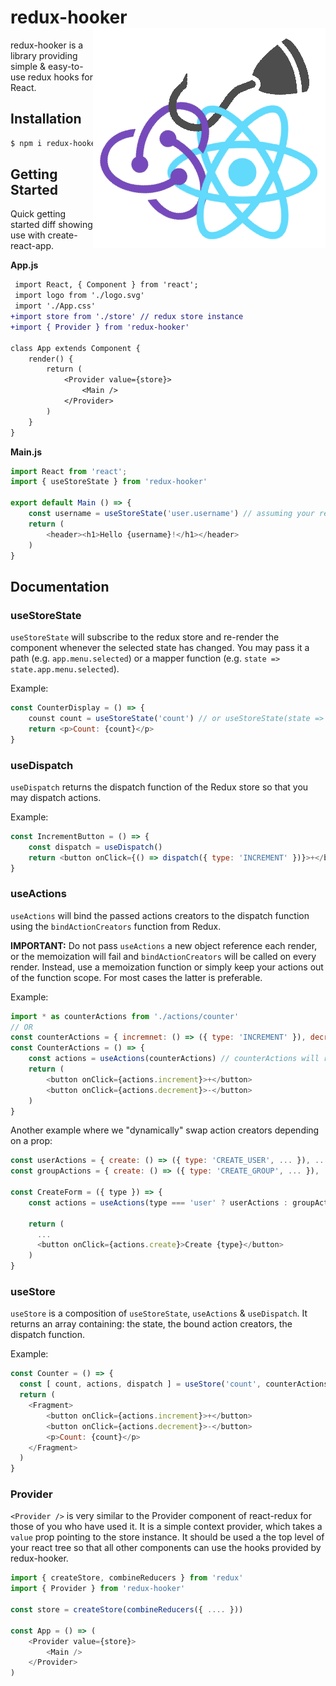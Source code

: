 
<p align="center"><h1>redux-hooker<img align="right" src="https://raw.githubusercontent.com/linde12/redux-hooker/master/.github/rh.png" /></h1></p>

redux-hooker is a library providing simple & easy-to-use redux hooks for React.

## Installation

```sh
$ npm i redux-hooker
```

## Getting Started

Quick getting started diff showing use with create-react-app.

**App.js**
```diff
 import React, { Component } from 'react';
 import logo from './logo.svg'
 import './App.css'
+import store from './store' // redux store instance
+import { Provider } from 'redux-hooker'

class App extends Component {
    render() {
        return (
            <Provider value={store}>
                <Main />
            </Provider>
        )
    }
}
``` 

**Main.js**
```js
import React from 'react';
import { useStoreState } from 'redux-hooker'

export default Main () => {
    const username = useStoreState('user.username') // assuming your redux store contains a user with a username
    return (
        <header><h1>Hello {username}!</h1></header>
    )
}
``` 

## Documentation

### useStoreState

`useStoreState` will subscribe to the redux store and re-render the component whenever the selected state has changed. You may pass it a path (e.g. `app.menu.selected`) or a mapper function (e.g. `state => state.app.menu.selected`).

Example:
```js
const CounterDisplay = () => {
    counst count = useStoreState('count') // or useStoreState(state => state.count)
    return <p>Count: {count}</p>
}
```

### useDispatch

`useDispatch` returns the dispatch function of the Redux store so that you may dispatch actions.

Example:
```js
const IncrementButton = () => {
    const dispatch = useDispatch()
    return <button onClick={() => dispatch({ type: 'INCREMENT' })}>+</button>
}
```

### useActions

`useActions` will bind the passed actions creators to the dispatch function using the `bindActionCreators` function from Redux. 

**IMPORTANT:** Do not pass `useActions` a new object reference each render, or the memoization will fail and `bindActionCreators` will be called on every render. Instead, use a memoization function or simply keep your actions out of the function scope. For most cases the latter is preferable.

Example:
```js
import * as counterActions from './actions/counter'
// OR
const counterActions = { incremnet: () => ({ type: 'INCREMENT' }), decrement: () => ({ type: 'DECREMENT' }) }
const CounterActions = () => {
    const actions = useActions(counterActions) // counterActions will reference the same object every render
    return (
        <button onClick={actions.increment}>+</button>
        <button onClick={actions.decrement}>-</button>
    )
}
```

Another example where we "dynamically" swap action creators depending on a prop:
```js
const userActions = { create: () => ({ type: 'CREATE_USER', ... }), ... }
const groupActions = { create: () => ({ type: 'CREATE_GROUP', ... }), ... }

const CreateForm = ({ type }) => {
    const actions = useActions(type === 'user' ? userActions : groupActions)

    return (
      ...
      <button onClick={actions.create}>Create {type}</button>
    )
}
```

### useStore

`useStore` is a composition of `useStoreState`, `useActions` & `useDispatch`. It returns an array containing: the state, the bound action creators, the dispatch function.

Example:
```js
const Counter = () => {
  const [ count, actions, dispatch ] = useStore('count', counterActions)
  return (
    <Fragment>
        <button onClick={actions.increment}>+</button>
        <button onClick={actions.decrement}>-</button>
        <p>Count: {count}</p>
    </Fragment>
  )
}
```

### Provider

`<Provider />` is very similar to the Provider component of react-redux for those of you who have used it. It is a simple context provider, which takes a `value` prop pointing to the store instance. It should be used a the top level of your react tree so that all other components can use the hooks provided by redux-hooker. 

```js
import { createStore, combineReducers } from 'redux'
import { Provider } from 'redux-hooker'

const store = createStore(combineReducers({ .... }))

const App = () => (
    <Provider value={store}>
        <Main />
    </Provider>
)
```
